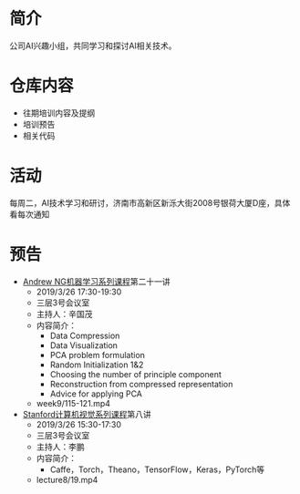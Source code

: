 # 简介
公司AI兴趣小组，共同学习和探讨AI相关技术。
# 仓库内容
- 往期培训内容及提纲
- 培训预告
- 相关代码
# 活动
每周二，AI技术学习和研讨，济南市高新区新泺大街2008号银荷大厦D座，具体看每次通知
# 预告
- [Andrew NG机器学习系列课程](https://github.com/guomxin/SIGAI/blob/master/NGMachineLearningTraining.md)第二十一讲
  - 2019/3/26 17:30-19:30
  - 三层3号会议室
  - 主持人：辛国茂
  - 内容简介：
    - Data Compression
    - Data Visualization
    - PCA problem formulation
    - Random Initialization 1&2
    - Choosing the number of principle component
    - Reconstruction from compressed representation
    - Advice for applying PCA
  -  week9/115-121.mp4
- [Stanford计算机视觉系列课程](https://github.com/guomxin/SIGAI/blob/master/CS231n-2017.md)第八讲
  - 2019/3/26 15:30-17:30
  - 三层3号会议室
  - 主持人：李鹏
  - 内容简介：
    - Caffe，Torch，Theano，TensorFlow，Keras，PyTorch等
  - lecture8/19.mp4
